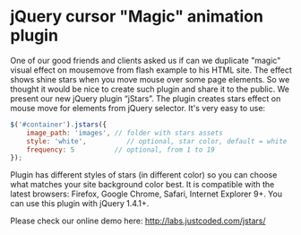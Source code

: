 # jQuery cursor "Magic" animation plugin 

One of our good friends and clients asked us if can we duplicate "magic" visual effect on mousemove from flash example to his HTML site. The effect shows shine stars when you move mouse over some page elements. So we thought it would be nice to create such plugin and share it to the public.
We present our new jQuery plugin “jStars”. The plugin creates stars effect on mouse move for elements from jQuery selector. It's very easy to use:

```js
$('#container').jstars({
	image_path: 'images', // folder with stars assets
	style: 'white',          // optional, star color, default = white
	frequency: 5          // optional, from 1 to 19
});
```

Plugin has different styles of stars (in different color) so you can choose what matches your site background color best.
It is compatible with the latest browsers: Firefox, Google Chrome, Safari, Internet Explorer 9+. You can use this plugin with jQuery 1.4.1+.

Please check our online demo here: http://labs.justcoded.com/jstars/
